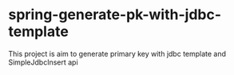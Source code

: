 # spring-generate-pk-with-jdbc-template
This project is aim to generate primary key with jdbc template and SimpleJdbcInsert api
